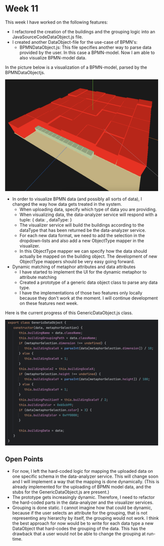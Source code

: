 # Week 11
This week I have worked on the following features:
* I refactored the creation of the buildings
and the grouping logic into an JavaSourceCodeDataObject.js
file.
* I created another DataObject-file for the use-case of BPMN's:
  * BPMNDataObject.js: This file specifies another way
  to parse data provided by the user. In this case a BPMN-model.
  Now I am able to also visualize BPMN-model data.

In the picture below is a visualization of a BPMN-model, parsed
by the BPMNDataObjectjs.

<img src="video-demos%2Fweek-11-first-visualized-bpmn.png" width="500">

* In order to visualize BPMN data (and possibly all sorts of data),
I changed the way how data gets treated in the system.
  * When uploading data, specify which type of data you are providing.
  * When visualizing data, the data-analyzer service will
  respond with a tuple: { data: <uploaded-data>, dataType: <data-type> }
  * The visualizer service will build the buildings according to the
  dataType that has been returned be the data-analyzer service.
  * For each new data format, we need to add the selection in the
  dropdown-lists and also add a new ObjectType mapper in the visualizer.
  * In this ObjectType mapper we can specify how the data should actually
  be mapped on the building object. The development of new ObjectType mappers
  should be very easy going forward.
* Dynamic matching of metaphor attributes and data attributes
  * I have started to implement the UI for the dynamic metaphor to attribute matching
  * Created a prototype of a generic data object class to parse any data type.
  * I have the implementations of those two features only locally because they don't work
  at the moment. I will continue development on these features next week.

Here is the current progress of this GenericDataObject.js class.

<img src="video-demos%2Fweek-11-generic-data-object.png" width="500">

## Open Points
* For now, I left the hard-coded logic for mapping the uploaded
data on one specific schema in the data-analyzer service. This will
change soon and I will implement a way that the mapping is done dynamically.
  (This is already implemented for the uploading of BPMN model data, and the stubs
for the GenericDataObject.js are present.)
* The prototype gets increasingly dynamic. Therefore, I need to refactor the hard-coded
parts in the data-analyzer and the visualizer services.
* Grouping is done static. I cannot imagine how that could be dynamic, because if the user
selects an attribute for the grouping, that is not representing any hierarchy by itself,
the grouping would not work. I think the best approach for now would be to write for each data type
a new DataObject that hard-codes the grouping of the data. This has the drawback that a user
would not be able to change the grouping at run-time.